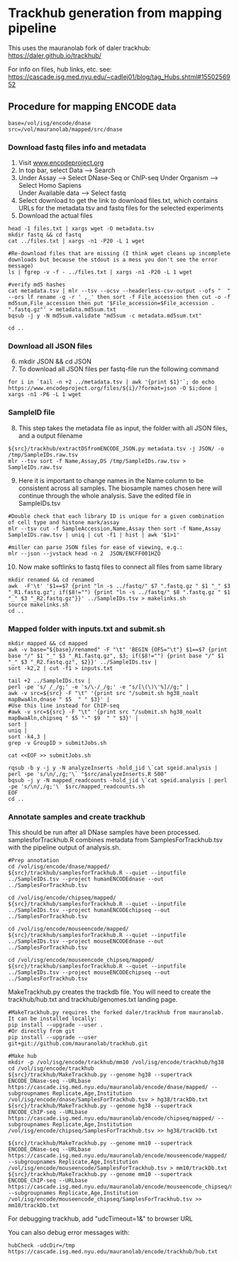 # Trackhub generation from mapping pipeline
This uses the mauranolab fork of daler trackhub: https://daler.github.io/trackhub/

For info on files, hub links, etc. see:
https://cascade.isg.med.nyu.edu/~cadlej01/blog/tag_Hubs.shtml#1550256952


## Procedure for mapping ENCODE data

```
base=/vol/isg/encode/dnase
src=/vol/mauranolab/mapped/src/dnase
```

### Download fastq files info and metadata

1) Visit www.encodeproject.org  
2) In top bar, select Data --> Search  
3) Under Assay --> Select DNase-Seq or ChIP-seq
   Under Organism --> Select Homo Sapiens  
   Under Available data --> Select fastq  
4) Select download to get the link to download files.txt, which contains URLs for the metadata tsv and fastq files for the selected experiments
5) Download the actual files
```
head -1 files.txt | xargs wget -O metadata.tsv
mkdir fastq && cd fastq
cat ../files.txt | xargs -n1 -P20 -L 1 wget

#Re-download files that are missing (I think wget cleans up incomplete downloads but because the stdout is a mess you don't see the error message)
ls | fgrep -v -f - ../files.txt | xargs -n1 -P20 -L 1 wget

#verify md5 hashes
cat metadata.tsv | mlr --tsv --ocsv --headerless-csv-output --ofs "  " --ors lf rename -g -r ' ,_' then sort -f File_accession then cut -o -f md5sum,File_accession then put '$File_accession=$File_accession . ".fastq.gz"' > metadata.md5sum.txt
bqsub -j y -N md5sum.validate "md5sum -c metadata.md5sum.txt"

cd ..
```

### Download all JSON files
6) mkdir JSON && cd JSON
7) To download all JSON files per fastq-file run the following command
```
for i in `tail -n +2 ../metadata.tsv | awk '{print $1}'`; do echo https://www.encodeproject.org/files/${i}/?format=json -O $i;done | xargs -n1 -P6 -L 1 wget
```

### SampleID file
8) This step takes the metadata file as input, the folder with all JSON files, and a output filename  
```
${src}/trackhub/extractDSfromENCODE_JSON.py metadata.tsv -j JSON/ -o /tmp/SampleIDs.raw.tsv
mlr --tsv sort -f Name,Assay,DS /tmp/SampleIDs.raw.tsv > SampleIDs.raw.tsv
```

9) Here it is important to change names in the Name column to be consistent across all samples. The biosample names chosen here will continue through the whole analysis. Save the edited file in SampleIDs.tsv

```
#Double check that each library ID is unique for a given combination of cell type and histone mark/assay
mlr --tsv cut -f SampleAccession,Name,Assay then sort -f Name,Assay SampleIDs.raw.tsv | uniq | cut -f1 | hist | awk '$1>1'

#miller can parse JSON files for ease of viewing, e.g.:
mlr --json --jvstack head -n 2  JSON/ENCFF001HZO
```

10) Now make softlinks to fastq files to connect all files from same library
```
mkdir renamed && cd renamed
awk  -F'\t' '$1==$7 {print "ln -s ../fastq/" $7 ".fastq.gz " $1 "_" $3 "_R1.fastq.gz"; if($8!="") {print "ln -s ../fastq/" $8 ".fastq.gz " $1 "_" $3 "_R2.fastq.gz"}}' ../SampleIDs.tsv > makelinks.sh  
source makelinks.sh
cd ..  
```


### Mapped folder with inputs.txt and submit.sh
```
mkdir mapped && cd mapped
awk -v base="${base}/renamed" -F "\t" 'BEGIN {OFS="\t"} $1==$7 {print base "/" $1 "_" $3 "_R1.fastq.gz", $3; if($8!="") {print base "/" $1 "_" $3 "_R2.fastq.gz", $2}}' ../SampleIDs.tsv |
sort -k2,2 | cut -f1 > inputs.txt 

tail +2 ../SampleIDs.tsv |
perl -pe 's/ /_/g;' -e 's/\-/_/g;' -e "s/[\(\)\'%]//g;" |
awk -v src=${src} -F "\t" '{print src "/submit.sh hg38_noalt mapBwaAln,dnase " $5  " " $3}' |
#Use this line instead for ChIP-seq
#awk -v src=${src} -F "\t" '{print src "/submit.sh hg38_noalt mapBwaAln,chipseq " $5 "-" $9  " " $3}' |
sort |
uniq |
sort -k4,3 |
grep -v GroupID > submitJobs.sh

cat <<EOF >> submitJobs.sh

rqsub -b y -j y -N analyzeInserts -hold_jid \`cat sgeid.analysis | perl -pe 's/\n/,/g;'\` "$src/analyzeInserts.R 500"
bqsub -j y -N mapped_readcounts -hold_jid \`cat sgeid.analysis | perl -pe 's/\n/,/g;'\` $src/mapped_readcounts.sh
EOF
cd ..
```

### Annotate samples and create trackhub
This should be run after all DNase samples have been processed. 
samplesforTrackhub.R combines metadata from SamplesForTrackhub.tsv with the pipeline output of analysis.sh.
```
#Prep annotation
cd /vol/isg/encode/dnase/mapped/
${src}/trackhub/samplesforTrackhub.R --quiet --inputfile ../SampleIDs.tsv --project humanENCODEdnase --out ../SamplesForTrackhub.tsv

cd /vol/isg/encode/chipseq/mapped/
${src}/trackhub/samplesforTrackhub.R --quiet --inputfile ../SampleIDs.tsv --project humanENCODEchipseq --out ../SamplesForTrackhub.tsv

cd /vol/isg/encode/mouseencode/mapped/
${src}/trackhub/samplesforTrackhub.R --quiet --inputfile ../SampleIDs.tsv --project mouseENCODEdnase --out ../SamplesForTrackhub.tsv

cd /vol/isg/encode/mouseencode_chipseq/mapped/
${src}/trackhub/samplesforTrackhub.R --quiet --inputfile ../SampleIDs.tsv --project mouseENCODEchipseq --out ../SamplesForTrackhub.tsv
```
MakeTrackhub.py creates the trackdb file. You will need to create the trackhub/hub.txt and trackhub/genomes.txt landing page.
```
#MakeTrackhub.py requires the forked daler/trackhub from mauranolab. It can be installed locally:
pip install --upgrade --user . 
#Or directly from git
pip install --upgrade --user git+git://github.com/mauranolab/trackhub.git

#Make hub
mkdir -p /vol/isg/encode/trackhub/mm10 /vol/isg/encode/trackhub/hg38
cd /vol/isg/encode/trackhub
${src}/trackhub/MakeTrackhub.py --genome hg38 --supertrack ENCODE_DNase-seq --URLbase https://cascade.isg.med.nyu.edu/mauranolab/encode/dnase/mapped/ --subgroupnames Replicate,Age,Institution /vol/isg/encode/dnase/SamplesForTrackhub.tsv > hg38/trackDb.txt
${src}/trackhub/MakeTrackhub.py --genome hg38 --supertrack ENCODE_ChIP-seq --URLbase https://cascade.isg.med.nyu.edu/mauranolab/encode/chipseq/mapped/ --subgroupnames Replicate,Age,Institution /vol/isg/encode/chipseq/SamplesForTrackhub.tsv >> hg38/trackDb.txt

${src}/trackhub/MakeTrackhub.py --genome mm10 --supertrack ENCODE_DNase-seq --URLbase https://cascade.isg.med.nyu.edu/mauranolab/encode/mouseencode/mapped/ --subgroupnames Replicate,Age,Institution /vol/isg/encode/mouseencode/SamplesForTrackhub.tsv > mm10/trackDb.txt
${src}/trackhub/MakeTrackhub.py --genome mm10 --supertrack ENCODE_ChIP-seq --URLbase https://cascade.isg.med.nyu.edu/mauranolab/encode/mouseencode_chipseq/mapped/ --subgroupnames Replicate,Age,Institution /vol/isg/encode/mouseencode_chipseq/SamplesForTrackhub.tsv >> mm10/trackDb.txt
```
For debugging trackhub, add "udcTimeout=1&" to browser URL

You can also debug error messages with:
```
hubCheck -udcDir=/tmp https://cascade.isg.med.nyu.edu/mauranolab/encode/trackhub/hub.txt
```
